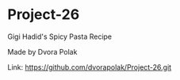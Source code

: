 # Project-26

Gigi Hadid's Spicy Pasta Recipe

Made by Dvora Polak

Link: https://github.com/dvorapolak/Project-26.git 



